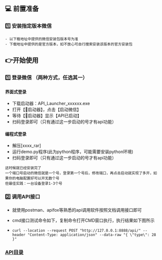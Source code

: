 ## 💻 前置准备

### 1️⃣ 安装指定版本微信

   ```
   - 以下载地址中提供的微信安装包版本号为准
   - 下载地址中提供的是官方版本，如不放心可自行搜索安装该版本的官方安装包
   ```

## 👉开始使用

### 1️⃣ 登录微信 （两种方式，任选其一）

#### 界面式登录
- 下载启动器：API_Launcher_xxxxxx.exe
- 打开【🚀启动器】，点击【启动微信】
- 等待【🚀启动器】显示【API已启动】
- 扫码登录即可（只有通过这一步启动的号才有api功能）

#### 编程式登录

- 解压[xxxx_rar]
- 运行demo.py程序(此为python程序，可能需要安装python环境)
- 扫码登录即可（只有通过这一步启动的号才有api功能）


```
这时候就已经安装完了
一个端口号启动的微信就是一个号，登录第一个号后，修改端口，再点击启动就实现了多开，如果你的电脑配置好可以开无数个号
但最佳实践：一台设备登录1-3个号
```

### 2️⃣ 调用API接口

- 就使用postman、apifox等熟悉的api调用软件按照文档调用接口即可

- cmd接口测试命令如下，复制命令打开CMD窗口执行，执行结果如下图所示
- ```curl --location --request POST "http://127.0.0.1:8888/api/" --header "Content-Type: application/json" --data-raw "{ \"type\": 28 }"```


### **[API目录](../menu.md)**
